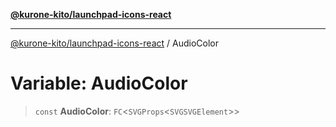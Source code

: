 [**@kurone-kito/launchpad-icons-react**](../README.md)

***

[@kurone-kito/launchpad-icons-react](../globals.md) / AudioColor

# Variable: AudioColor

> `const` **AudioColor**: `FC`\<`SVGProps`\<`SVGSVGElement`\>\>
